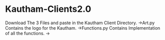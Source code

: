 # Kautham-Clients2.0

Download The 3 Files and paste in the Kautham Client Directory.
->Art.py Contains the logo for the Kautham.
->Functions.py Contains Implementation of all the functions.
->
